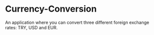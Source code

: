 # Currency-Conversion
An application where you can convert three different foreign exchange rates: TRY, USD and EUR.
